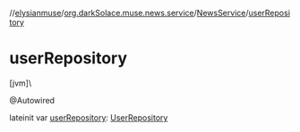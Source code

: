 //[elysianmuse](../../../index.md)/[org.darkSolace.muse.news.service](../index.md)/[NewsService](index.md)/[userRepository](user-repository.md)

# userRepository

[jvm]\

@Autowired

lateinit
var [userRepository](user-repository.md): [UserRepository](../../org.darkSolace.muse.user.repository/-user-repository/index.md)
